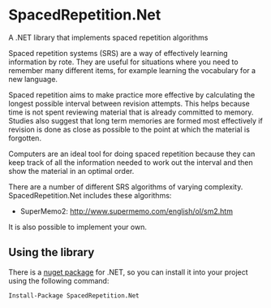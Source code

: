 # SpacedRepetition.Net
A .NET library that implements spaced repetition algorithms

Spaced repetition systems (SRS) are a way of effectively learning information by rote. They are useful for situations where you need to remember many different items, for example learning the vocabulary for a new language. 

Spaced repetition aims to make practice more effective by calculating the longest possible interval between revision attempts. This helps because time is not spent reviewing material that is already committed to memory. Studies also suggest that long term memories are formed most effectively if revision is done as close as possible to the point at which the material is forgotten. 

Computers are an ideal tool for doing spaced repetition because they can keep track of all the information needed to work out the interval and then show the material in an optimal order. 

There are a number of different SRS algorithms of varying complexity. SpacedRepetition.Net includes these algorithms:
- SuperMemo2: http://www.supermemo.com/english/ol/sm2.htm

It is also possible to implement your own. 

## Using the library

There is  a [nuget package](https://github.com/helephant/SpacedRepetition.Net) for .NET, so you can install it into your project using the following command:
```
Install-Package SpacedRepetition.Net
```